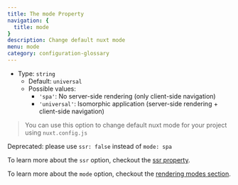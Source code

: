 ```yaml
---
title: The mode Property
navigation: {
  title: mode
}
description: Change default nuxt mode
menu: mode
category: configuration-glossary
---
```


- Type: `string`
  - Default: `universal`
  - Possible values:
    - `'spa'`: No server-side rendering (only client-side navigation)
    - `'universal'`: Isomorphic application (server-side rendering + client-side navigation)

> You can use this option to change default nuxt mode for your project using `nuxt.config.js`

<base-alert type="warning">

Deprecated: please use `ssr: false` instead of `mode: spa`

</base-alert>

<base-alert type="next">

To learn more about the `ssr` option, checkout the [ssr property](/docs/2.x/configuration-glossary/configuration-ssr).

</base-alert>

<base-alert type="next">

To learn more about the `mode` option, checkout the [rendering modes section](/docs/2.x/features/rendering-modes).

</base-alert>
